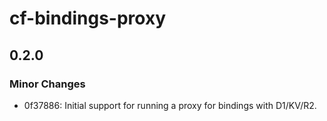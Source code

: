# cf-bindings-proxy

## 0.2.0

### Minor Changes

- 0f37886: Initial support for running a proxy for bindings with D1/KV/R2.
